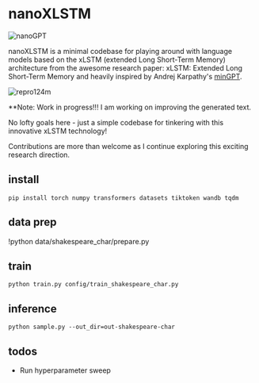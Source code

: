 # nanoXLSTM

![nanoGPT](assets/nanogpt.jpg)

nanoXLSTM is a minimal codebase for playing around with language models based on the xLSTM (extended Long Short-Term Memory) architecture from the awesome research paper: xLSTM: Extended Long Short-Term Memory and heavily inspired by Andrej Karpathy's [minGPT](https://github.com/karpathy/minGPT).

![repro124m](assets/gpt2_124M_loss.png)

\*\*Note: Work in progress!!!
I am working on improving the generated text.

No lofty goals here - just a simple codebase for tinkering with this innovative xLSTM technology!

Contributions are more than welcome as I continue exploring this exciting research direction.

## install

```
pip install torch numpy transformers datasets tiktoken wandb tqdm
```

## data prep

!python data/shakespeare_char/prepare.py

## train

```
python train.py config/train_shakespeare_char.py
```

## inference

```
python sample.py --out_dir=out-shakespeare-char
```

## todos

- Run hyperparameter sweep
